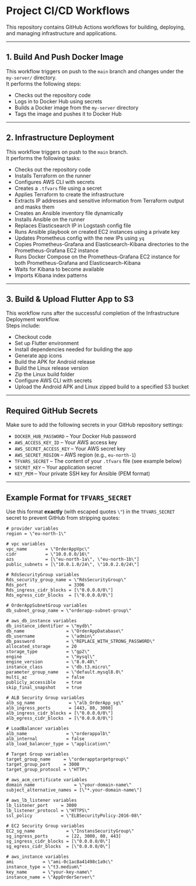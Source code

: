 # Project CI/CD Workflows

This repository contains GitHub Actions workflows for building, deploying, and managing infrastructure and applications.

---

## 1. Build And Push Docker Image

This workflow triggers on push to the `main` branch and changes under the `my-server/` directory.  
It performs the following steps:  
- Checks out the repository code  
- Logs in to Docker Hub using secrets  
- Builds a Docker image from the `my-server` directory  
- Tags the image and pushes it to Docker Hub  

---

## 2. Infrastructure Deployment

This workflow triggers on push to the `main` branch.  
It performs the following tasks:  
- Checks out the repository code  
- Installs Terraform on the runner  
- Configures AWS CLI with secrets  
- Creates a `.tfvars` file using a secret  
- Applies Terraform to create the infrastructure  
- Extracts IP addresses and sensitive information from Terraform output and masks them  
- Creates an Ansible inventory file dynamically  
- Installs Ansible on the runner  
- Replaces Elasticsearch IP in Logstash config file  
- Runs Ansible playbook on created EC2 instances using a private key  
- Updates Prometheus config with the new IPs using `yq`  
- Copies Prometheus-Grafana and Elasticsearch-Kibana directories to the Prometheus-Grafana EC2 instance  
- Runs Docker Compose on the Prometheus-Grafana EC2 instance for both Prometheus-Grafana and Elasticsearch-Kibana  
- Waits for Kibana to become available  
- Imports Kibana index patterns  

---

## 3. Build & Upload Flutter App to S3

This workflow runs after the successful completion of the Infrastructure Deployment workflow.  
Steps include:  
- Checkout code  
- Set up Flutter environment  
- Install dependencies needed for building the app  
- Generate app icons  
- Build the APK for Android release  
- Build the Linux release version  
- Zip the Linux build folder  
- Configure AWS CLI with secrets  
- Upload the Android APK and Linux zipped build to a specified S3 bucket  

---

## Required GitHub Secrets

Make sure to add the following secrets in your GitHub repository settings:

- `DOCKER_HUB_PASSWORD` – Your Docker Hub password  
- `AWS_ACCESS_KEY_ID` – Your AWS access key  
- `AWS_SECRET_ACCESS_KEY` – Your AWS secret key  
- `AWS_SECRET_REGION` – AWS region (e.g., `eu-north-1`)  
- `TFVARS_SECRET` – The content of your `.tfvars` file (see example below)  
- `SECRET_KEY` – Your application secret  
- `KEY_PEM` – Your private SSH key for Ansible (PEM format)  

---

## Example Format for `TFVARS_SECRET`

Use this format **exactly** (with escaped quotes `\"`) in the `TFVARS_SECRET` secret to prevent GitHub from stripping quotes:

```hcl
# provider variables
region = \"eu-north-1\"

# vpc variables
vpc_name       = \"OrderAppVpc\"
cidr           = \"10.0.0.0/16\"
azs            = [\"eu-north-1a\", \"eu-north-1b\"]
public_subnets = [\"10.0.1.0/24\", \"10.0.2.0/24\"]

# RdsSecurityGroup variables
Rds_security_group_name = \"RdsSecurityGroup\"
Rds_port                = 3306
Rds_ingress_cidr_blocks = [\"0.0.0.0/0\"]
Rds_egress_cidr_blocks  = [\"0.0.0.0/0\"]

# OrderAppSubnetGroup variables
db_subnet_group_name = \"orderapp-subnet-group\"

# aws_db_instance variables
db_instance_identifier = \"mydb\"
db_name                = \"OrderAppDatabase\"
db_username            = \"admin\"
db_password            = \"REPLACE_WITH_STRONG_PASSWORD\"
allocated_storage      = 20
storage_type           = \"gp2\"
engine                 = \"mysql\"
engine_version         = \"8.0.40\"
instance_class         = \"db.t3.micro\"
parameter_group_name   = \"default.mysql8.0\"
multi_az               = false
publicly_accessible    = true
skip_final_snapshot    = true

# ALB Security Group variables
alb_sg_name             = \"alb_OrderApp_sg\"
alb_ingress_ports       = [443, 80, 3000]
alb_ingress_cidr_blocks = [\"0.0.0.0/0\"]
alb_egress_cidr_blocks  = [\"0.0.0.0/0\"]

# LoadBalancer variables
alb_name               = \"orderappalb\"
alb_internal           = false
alb_load_balancer_type = \"application\"

# Target Group variables
target_group_name     = \"orderapptargetgroup\"
target_group_port     = 3000
target_group_protocol = \"HTTP\"

# aws_acm_certificate variables
domain_name               = \"your-domain-name\"
subject_alternative_names = [\"*.your-domain-name\"]

# aws_lb_listener variables
lb_listener_port     = 3000
lb_listener_protocol = \"HTTPS\"
ssl_policy           = \"ELBSecurityPolicy-2016-08\"

# EC2 Security Group variables
EC2_sg_name            = \"InstansSecurityGroup\"
sg_ingress_ports       = [22, 3000, 80, 443]
sg_ingress_cidr_blocks = [\"0.0.0.0/0\"]
sg_egress_cidr_blocks  = [\"0.0.0.0/0\"]

# aws_instance variables
ami           = \"ami-0c1ac8a41498c1a9c\"
instance_type = \"t3.medium\"
key_name      = \"your-key-name\"
instance_name = \"AppOrderServer\"
